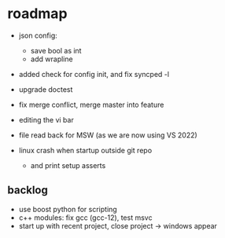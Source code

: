 # roadmap
- json config:
  - save bool as int
  - add wrapline
- added check for config init, and fix syncped -l
- upgrade doctest
- fix merge conflict, merge master into feature

- editing the vi bar
- file read back for MSW (as we are now using VS 2022)
- linux crash when startup outside git repo
  - and print setup asserts

## backlog
- use boost python for scripting
- c++ modules: fix gcc (gcc-12), test msvc
- start up with recent project, close project
  -> windows appear
